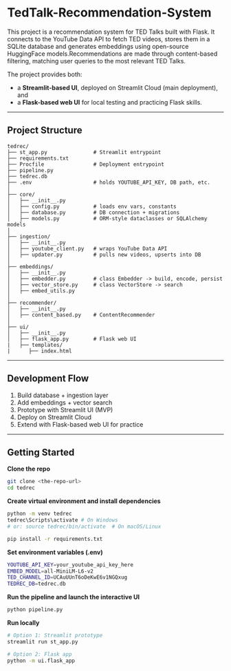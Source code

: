 # TedTalk-Recommendation-System
This project is a recommendation system for TED Talks built with Flask. It connects to the YouTube Data API to fetch TED videos, stores them in a SQLite database and generates embeddings using open-source HuggingFace models.Recommendations are made through content-based filtering, matching user queries to the most relevant TED Talks. 

The project provides both:
- a **Streamlit-based UI**, deployed on Streamlit Cloud (main deployment), and  
- a **Flask-based web UI** for local testing and practicing Flask skills.  

---

## Project Structure

    tedrec/
    ├── st_app.py               # Streamlit entrypoint
    ├── requirements.txt
    ├── Procfile                # Deployment entrypoint
    ├── pipeline.py
    ├── tedrec.db
    ├── .env                    # holds YOUTUBE_API_KEY, DB path, etc.
    │
    ├── core/
    │   ├── __init__.py
    │   ├── config.py           # loads env vars, constants
    │   ├── database.py         # DB connection + migrations
    │   ├── models.py           # ORM-style dataclasses or SQLAlchemy models
    │
    ├── ingestion/
    │   ├── __init__.py
    │   ├── youtube_client.py   # wraps YouTube Data API
    │   ├── updater.py          # pulls new videos, upserts into DB
    │
    ├── embeddings/
    │   ├── __init__.py
    │   ├── embedder.py         # class Embedder -> build, encode, persist
    │   ├── vector_store.py     # class VectorStore -> search 
    │   ├── embed_utils.py     
    │
    ├── recommender/
    │   ├── __init__.py
    │   ├── content_based.py    # ContentRecommender
    │
    ├── ui/
    │   ├── __init__.py
    │   ├── flask_app.py        # Flask web UI
    |   ├── templates/
    |      ├── index.html 

---

## Development Flow

1. Build database + ingestion layer  
2. Add embeddings + vector search  
3. Prototype with Streamlit UI (MVP)
4. Deploy on Streamlit Cloud 
5. Extend with Flask-based web UI for practice 

---

## Getting Started

**Clone the repo**
```bash
git clone <the-repo-url>
cd tedrec
```

**Create virtual environment and install dependencies**
```bash
python -m venv tedrec
tedrec\Scripts\activate # On Windows
# or: source tedrec/bin/activate  # On macOS/Linux

pip install -r requirements.txt
```

**Set environment variables (.env)**
```bash
YOUTUBE_API_KEY=your_youtube_api_key_here
EMBED_MODEL=all-MiniLM-L6-v2
TED_CHANNEL_ID=UCAuUUnT6oDeKwE6v1NGQxug
TEDREC_DB=tedrec.db
```

**Run the pipeline and launch the interactive UI**
```bash
python pipeline.py
```

**Run locally**
```bash
# Option 1: Streamlit prototype
streamlit run st_app.py

# Option 2: Flask app
python -m ui.flask_app
```

